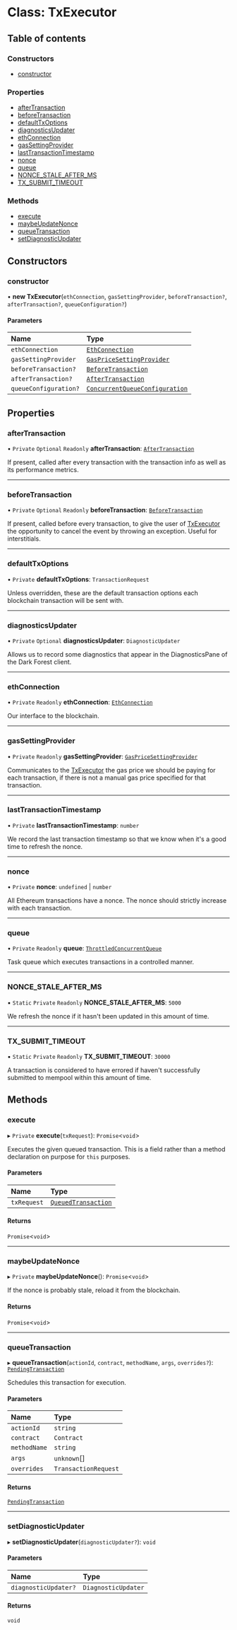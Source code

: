 # Class: TxExecutor

## Table of contents

### Constructors

- [constructor](TxExecutor.md#constructor)

### Properties

- [afterTransaction](TxExecutor.md#aftertransaction)
- [beforeTransaction](TxExecutor.md#beforetransaction)
- [defaultTxOptions](TxExecutor.md#defaulttxoptions)
- [diagnosticsUpdater](TxExecutor.md#diagnosticsupdater)
- [ethConnection](TxExecutor.md#ethconnection)
- [gasSettingProvider](TxExecutor.md#gassettingprovider)
- [lastTransactionTimestamp](TxExecutor.md#lasttransactiontimestamp)
- [nonce](TxExecutor.md#nonce)
- [queue](TxExecutor.md#queue)
- [NONCE_STALE_AFTER_MS](TxExecutor.md#nonce_stale_after_ms)
- [TX_SUBMIT_TIMEOUT](TxExecutor.md#tx_submit_timeout)

### Methods

- [execute](TxExecutor.md#execute)
- [maybeUpdateNonce](TxExecutor.md#maybeupdatenonce)
- [queueTransaction](TxExecutor.md#queuetransaction)
- [setDiagnosticUpdater](TxExecutor.md#setdiagnosticupdater)

## Constructors

### constructor

• **new TxExecutor**(`ethConnection`, `gasSettingProvider`, `beforeTransaction?`, `afterTransaction?`, `queueConfiguration?`)

#### Parameters

| Name                  | Type                                                                            |
| :-------------------- | :------------------------------------------------------------------------------ |
| `ethConnection`       | [`EthConnection`](EthConnection.md)                                             |
| `gasSettingProvider`  | [`GasPriceSettingProvider`](../README.md#gaspricesettingprovider)               |
| `beforeTransaction?`  | [`BeforeTransaction`](../README.md#beforetransaction)                           |
| `afterTransaction?`   | [`AfterTransaction`](../README.md#aftertransaction)                             |
| `queueConfiguration?` | [`ConcurrentQueueConfiguration`](../interfaces/ConcurrentQueueConfiguration.md) |

## Properties

### afterTransaction

• `Private` `Optional` `Readonly` **afterTransaction**: [`AfterTransaction`](../README.md#aftertransaction)

If present, called after every transaction with the transaction info as well as its performance
metrics.

---

### beforeTransaction

• `Private` `Optional` `Readonly` **beforeTransaction**: [`BeforeTransaction`](../README.md#beforetransaction)

If present, called before every transaction, to give the user of [TxExecutor](TxExecutor.md) the
opportunity to cancel the event by throwing an exception. Useful for interstitials.

---

### defaultTxOptions

• `Private` **defaultTxOptions**: `TransactionRequest`

Unless overridden, these are the default transaction options each blockchain transaction will
be sent with.

---

### diagnosticsUpdater

• `Private` `Optional` **diagnosticsUpdater**: `DiagnosticUpdater`

Allows us to record some diagnostics that appear in the DiagnosticsPane of the Dark Forest client.

---

### ethConnection

• `Private` `Readonly` **ethConnection**: [`EthConnection`](EthConnection.md)

Our interface to the blockchain.

---

### gasSettingProvider

• `Private` `Readonly` **gasSettingProvider**: [`GasPriceSettingProvider`](../README.md#gaspricesettingprovider)

Communicates to the [TxExecutor](TxExecutor.md) the gas price we should be paying for each transaction,
if there is not a manual gas price specified for that transaction.

---

### lastTransactionTimestamp

• `Private` **lastTransactionTimestamp**: `number`

We record the last transaction timestamp so that we know when it's a good time to refresh the
nonce.

---

### nonce

• `Private` **nonce**: `undefined` \| `number`

All Ethereum transactions have a nonce. The nonce should strictly increase with each
transaction.

---

### queue

• `Private` `Readonly` **queue**: [`ThrottledConcurrentQueue`](ThrottledConcurrentQueue.md)

Task queue which executes transactions in a controlled manner.

---

### NONCE_STALE_AFTER_MS

▪ `Static` `Private` `Readonly` **NONCE_STALE_AFTER_MS**: `5000`

We refresh the nonce if it hasn't been updated in this amount of time.

---

### TX_SUBMIT_TIMEOUT

▪ `Static` `Private` `Readonly` **TX_SUBMIT_TIMEOUT**: `30000`

A transaction is considered to have errored if haven't successfully submitted to mempool within
this amount of time.

## Methods

### execute

▸ `Private` **execute**(`txRequest`): `Promise`<`void`\>

Executes the given queued transaction. This is a field rather than a method declaration on
purpose for `this` purposes.

#### Parameters

| Name        | Type                                                      |
| :---------- | :-------------------------------------------------------- |
| `txRequest` | [`QueuedTransaction`](../interfaces/QueuedTransaction.md) |

#### Returns

`Promise`<`void`\>

---

### maybeUpdateNonce

▸ `Private` **maybeUpdateNonce**(): `Promise`<`void`\>

If the nonce is probably stale, reload it from the blockchain.

#### Returns

`Promise`<`void`\>

---

### queueTransaction

▸ **queueTransaction**(`actionId`, `contract`, `methodName`, `args`, `overrides?`): [`PendingTransaction`](../interfaces/PendingTransaction.md)

Schedules this transaction for execution.

#### Parameters

| Name         | Type                 |
| :----------- | :------------------- |
| `actionId`   | `string`             |
| `contract`   | `Contract`           |
| `methodName` | `string`             |
| `args`       | `unknown`[]          |
| `overrides`  | `TransactionRequest` |

#### Returns

[`PendingTransaction`](../interfaces/PendingTransaction.md)

---

### setDiagnosticUpdater

▸ **setDiagnosticUpdater**(`diagnosticUpdater?`): `void`

#### Parameters

| Name                 | Type                |
| :------------------- | :------------------ |
| `diagnosticUpdater?` | `DiagnosticUpdater` |

#### Returns

`void`
